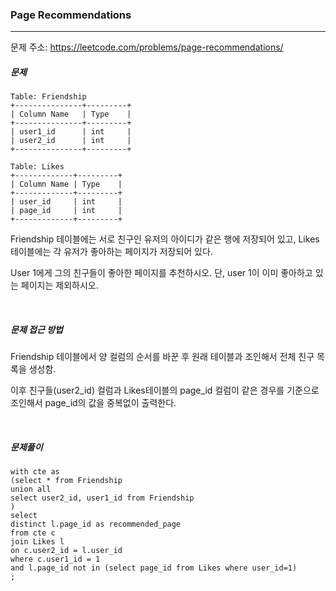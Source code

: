 ### Page Recommendations

------

문제 주소: https://leetcode.com/problems/page-recommendations/



##### 문제

```
Table: Friendship
+---------------+---------+
| Column Name   | Type    |
+---------------+---------+
| user1_id      | int     |
| user2_id      | int     |
+---------------+---------+

Table: Likes
+-------------+---------+
| Column Name | Type    |
+-------------+---------+
| user_id     | int     |
| page_id     | int     |
+-------------+---------+
```

Friendship 테이블에는 서로 친구인 유저의 아이디가 같은 행에 저장되어 있고, Likes 테이블에는 각 유저가 좋아하는 페이지가 저장되어 있다.     

User 1에게 그의 친구들이 좋아한 페이지를 추천하시오. 단, user 1이 이미 좋아하고 있는 페이지는 제외하시오.    

​     

##### 문제 접근 방법

Friendship 테이블에서 양 컬럼의 순서를 바꾼 후 원래 테이블과 조인해서 전체 친구 목록을 생성함.    

이후 친구들(user2_id) 컬럼과 Likes테이블의 page_id 컬럼이 같은 경우를 기준으로 조인해서 page_id의 값을 중복없이 출력한다.    

​     

##### 문제풀이

```
with cte as
(select * from Friendship
union all
select user2_id, user1_id from Friendship
)
select
distinct l.page_id as recommended_page
from cte c
join Likes l
on c.user2_id = l.user_id
where c.user1_id = 1 
and l.page_id not in (select page_id from Likes where user_id=1)
;
```

